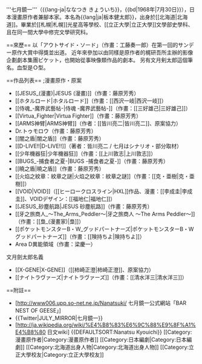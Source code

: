'''七月鏡一'''（{{lang-ja|ななつき きょういち}}，{{bd|1968年|7月30日}}），日本漫畫原作者兼腳本家。本名為{{lang|ja|板本健太郎}}，出身於[[北海道|北海道]]。畢業於[[札幌|札幌]]光星高等學校、[[立正大學|立正大學]]文學部史學科、且在同一間大學中修完文學研究科。

==來歷==
以「アウトサイド・ソード」（作畫：工藤奏一郎）在第一回的サンデー原作大賞中得獎並出道。
近年來參加以由同樣是原作者的梶研吾所主辦的影像企劃劇本集團ピケット，也開始從事映像類作品的劇本。
另有文月剣太郎這個筆名。血型是Ｏ型。

==作品列表==
;漫畫原作・原案
* [[JESUS_(漫畫)|JESUS (漫畫)]]（作畫：藤原芳秀）
* [[ホタルロード|ホタルロード]]（作畫：[[西沢一岐|西沢一岐]]）
* [[侍魂_-魔界武藝帖-|侍魂 -魔界武藝帖-]]（作畫：[[三好雄己|三好雄己]]）
* [[Virtua_Fighter|Virtua Fighter]]（作畫：藤原芳秀）
* [[ARMS神臂|ARMS神臂]]（作者：[[皆川亮二|皆川亮二]]、原案協力）
* Dr.トゥモロウ（作畫：藤原芳秀）
* [[闇之盾|闇之盾]]（作畫：藤原芳秀）
* [[D-LIVE!!|D-LIVE!!]]（著者：皆川亮二 / 七月はシナリオ・部分取材）
* [[少年機器狂|少年機器狂]]（作畫：[[上川敦志|上川敦志]]）
* [[BUGS_-捕食者之夏-|BUGS -捕食者之夏-]]（作畫：藤原芳秀）
* [[曉之盾|曉之盾]]（作畫：藤原芳秀）
* [[火焰之紋章：紋章之謎|火焰之紋章：紋章之謎]]（作畫：[[克・亜樹|克・亜樹]]）
* [[VOID|VOID]]（[[ヒーロークロスライン|HXL]]作品、漫畫：[[李成圭|李成圭]]、VOIDデザイン：[[福地仁|福地仁]]）
* [[JESUS_砂塵航路|JESUS 砂塵航路]]（作畫：藤原芳秀）
* [[牙之旅商人_〜The_Arms_Peddler〜|牙之旅商人 〜The Arms Peddler〜]]（作畫：[[梟_(漫畫家)|梟]]）
* [[ポケットモンスターB・W_グッドパートナーズ|ポケットモンスターB・W グッドパートナーズ]]（作畫：[[険持ちよ|険持ちよ]]）
* Area D異能領域（作畫：梁慶一）

文月劍太郎名義
* [[X-GENE|X-GENE]]（[[柿崎正澄|柿崎正澄]]、原案協力）
* [[ナイトラヴァーズ|ナイトラヴァーズ]]（作畫：[[清水洋三|清水洋三]]）

==附註==
* [http://www006.upp.so-net.ne.jp/Nanatsuki/ 七月鏡一公式網站「BAR NEST OF GEESE」]
* {{Twitter|JULY_MIRROR|七月鏡一}}
* [http://ja.wikipedia.org/wiki/%E4%B8%83%E6%9C%88%E9%8F%A1%E4%B8%80 日文wiki]
{{DEFAULTSORT:Nanatsu Kyouichi}}
[[Category:漫畫原作者|Category:漫畫原作者]]
[[Category:日本編劇|Category:日本編劇]]
[[Category:北海道出身人物|Category:北海道出身人物]]
[[Category:立正大學校友|Category:立正大學校友]]